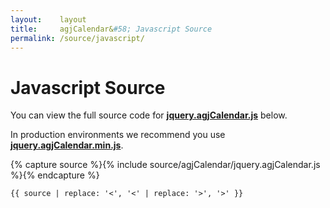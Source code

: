 ```yaml
---
layout:    layout
title:     agjCalendar&#58; Javascript Source
permalink: /source/javascript/
---
```


# Javascript Source

You can view the full source code for [**jquery.agjCalendar.js**](https://github.com/andrewgjohnson/agjCalendar/blob/master/source/agjCalendar/jquery.agjCalendar.js) below.

In production environments we recommend you use [**jquery.agjCalendar.min.js**](https://github.com/andrewgjohnson/agjCalendar/blob/master/source/agjCalendar/jquery.agjCalendar.min.js).

{% capture source %}{% include source/agjCalendar/jquery.agjCalendar.js %}{% endcapture %}
<pre><code class="language-javascript">{{ source | replace: '<', '&lt;' | replace: '>', '&gt;' }}</code></pre>
